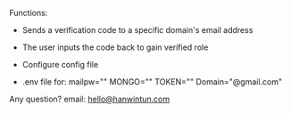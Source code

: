 Functions:

- Sends a verification code to a specific domain's email address
- The user inputs the code back to gain verified role

- Configure config file
- .env file for:
  mailpw=""
  MONGO=""
  TOKEN=""
  Domain="@gmail.com"

Any question? email: hello@hanwintun.com
